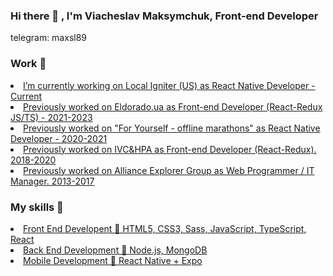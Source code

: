 ### Hi there 👋 , I'm Viacheslav Maksymchuk, Front-end Developer

<p>telegram: maxsl89</p>

<h3>Work 💼</h3>
<u>
   
   <li>I’m currently working on Local Igniter (US) as React Native Developer - Current</li>
<li>Previously worked on Eldorado.ua as Front-end Developer (React-Redux JS/TS) - 2021-2023</li>
<li>Previously worked on "For Yourself - offline marathons" as React Native Developer - 2020-2021</li>
<li>Previously worked on IVC&HPA as Front-end Developer (React-Redux). 2018-2020</li>
<li>Previously worked on Alliance Explorer Group as Web Programmer / IT Manager. 2013-2017 </li>
</u>

<h3>My skills 🔎</h3>
<u>
<li>Front End Developent   🎨   HTML5, CSS3, Sass, JavaScript, TypeScript, React</li>
<li>Back End Development   💾   Node.js, MongoDB</li>
<li>Mobile Development   📱     React Native + Expo</li>
</u>





